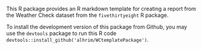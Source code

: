 This R package provides an R markdown template for creating a report from the Weather Check dataset from the `fivethirtyeight` R package. 

To install the development version of this package from Github, you may use the `devtools` package to run this R code `devtools::install_github('alhrim/WCtemplatePackage')`.

